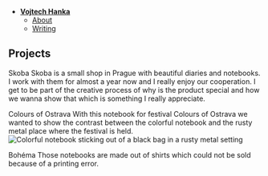 - [**Vojtech Hanka**](./) <!-- Use `index.md` as well. `./` is a shortcut back to your home page `index.md` -->
    - [About](about.md)
    - [Writing](writing/index.md)

## Projects

Skoba
Skoba is a small shop in Prague with beautiful diaries and notebooks. I work with them for almost a year now and I really enjoy our cooperation. I get to be part of the creative process of why is the product special and how we wanna show that which is something I really appreciate.

Colours of Ostrava
With this notebook for festival Colours of Ostrava we wanted to show the contrast between the colorful notebook and the rusty metal place where the festival is held.
![Colorful notebook sticking out of a black bag in a rusty metal setting](https://github.com/Vojteech/english-for-designers/assets/148872005/d06f5877-d673-4174-af30-c1b46922806c)

Bohéma
Those notebooks are made out of shirts which could not be sold because of a printing error.
